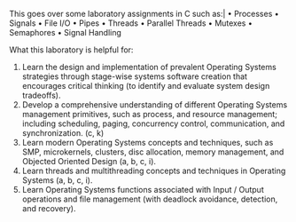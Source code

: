 This goes over some laboratory assignments in C such as:|
• Processes
• Signals
• File I/O
• Pipes
• Threads
• Parallel Threads
• Mutexes
• Semaphores
• Signal Handling

What this laboratory is helpful for:

1. Learn the design and implementation of prevalent Operating Systems strategies through
stage-wise systems software creation that encourages critical thinking (to identify and
evaluate system design tradeoffs).
2. Develop a comprehensive understanding of different Operating Systems management
primitives, such as process, and resource management; including scheduling, paging,
concurrency control, communication, and synchronization. (c, k)
3. Learn modern Operating Systems concepts and techniques, such as SMP, microkernels,
clusters, disc allocation, memory management, and Objected Oriented Design (a, b, c, i).
4. Learn threads and multithreading concepts and techniques in Operating Systems (a, b, c,
i).
5. Learn Operating Systems functions associated with Input / Output operations and file
management (with deadlock avoidance, detection, and recovery).
